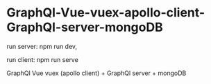 # GraphQl-Vue-vuex-apollo-client-GraphQl-server-mongoDB

run server: npm run dev,

run client: npm run serve

GraphQl Vue vuex (apollo client) + GraphQl server + mongoDB
